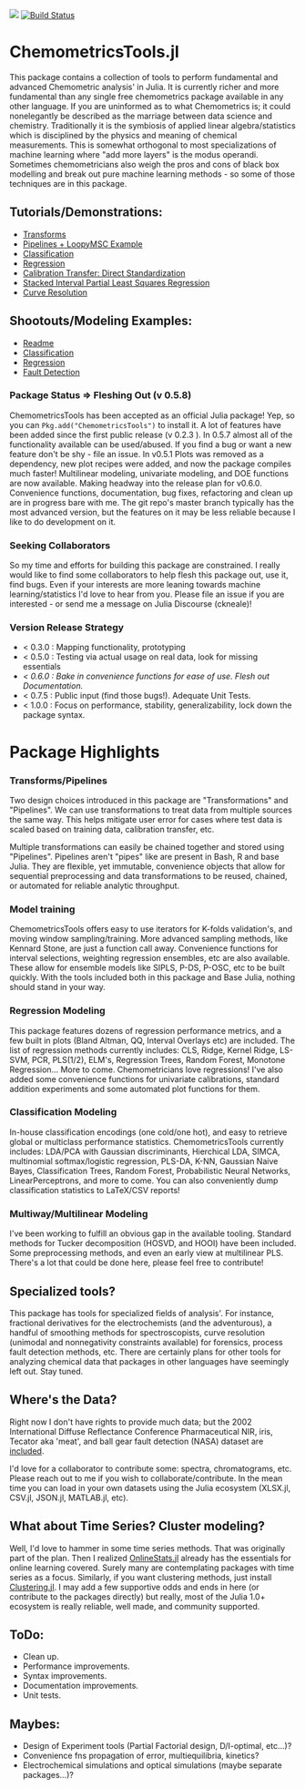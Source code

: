 [![](https://img.shields.io/badge/docs-stable-blue.svg)](https://caseykneale.github.io/ChemometricsTools.jl/dev/) [![Build Status](https://travis-ci.org/caseykneale/ChemometricsTools.jl.svg?branch=master)](https://travis-ci.org/caseykneale/ChemometricsTools.jl)

# ChemometricsTools.jl
This package contains a collection of tools to perform fundamental and advanced Chemometric analysis' in Julia. It is currently richer and more fundamental than any single free chemometrics package available in any other language. If you are uninformed as to what Chemometrics is; it could nonelegantly be described as the marriage between data science and chemistry. Traditionally it is the symbiosis of applied linear algebra/statistics which is disciplined by the physics and meaning of chemical measurements. This is somewhat orthogonal to most specializations of machine learning where "add more layers" is the modus operandi. Sometimes chemometricians also weigh the pros and cons of black box modelling and break out pure machine learning methods - so some of those techniques are in this package.

## Tutorials/Demonstrations:
  - [Transforms](https://caseykneale.github.io/ChemometricsTools.jl/dev/Demos/Transforms/)
  - [Pipelines + LoopyMSC Example](https://caseykneale.github.io/ChemometricsTools.jl/dev/Demos/Pipelines/)
  - [Classification](https://caseykneale.github.io/ChemometricsTools.jl/dev/Demos/ClassificationExample/)
  - [Regression](https://caseykneale.github.io/ChemometricsTools.jl/dev/Demos/RegressionExample/)
  - [Calibration Transfer: Direct Standardization](https://caseykneale.github.io/ChemometricsTools.jl/dev/Demos/CalibXfer/)
  - [Stacked Interval Partial Least Squares Regression](https://caseykneale.github.io/ChemometricsTools.jl/dev/Demos/SIPLS/)
  - [Curve Resolution](https://caseykneale.github.io/ChemometricsTools.jl/dev/Demos/CurveResolution/)

## Shootouts/Modeling Examples:
  - [Readme](https://github.com/caseykneale/ChemometricsTools.jl/tree/master/shootouts)
  - [Classification](https://github.com/caseykneale/ChemometricsTools.jl/blob/master/shootouts/ClassificationShootout.jl)
  - [Regression](https://github.com/caseykneale/ChemometricsTools.jl/blob/master/shootouts/RegressionShootout.jl)
  - [Fault Detection](https://github.com/caseykneale/ChemometricsTools.jl/blob/master/shootouts/AnomalyShootout.jl)

### Package Status => Fleshing Out (v 0.5.8)
ChemometricsTools has been accepted as an official Julia package! Yep, so you can  ```Pkg.add("ChemometricsTools")``` to install it. A lot of features have been added since the first public release (v 0.2.3 ). In 0.5.7 almost all of the functionality available can be used/abused. If you find a bug or want a new feature don't be shy - file an issue. In v0.5.1 Plots was removed as a dependency, new plot recipes were added, and now the package compiles much faster! Multilinear modeling, univariate modeling, and DOE functions are now available. Making headway into the release plan for v0.6.0. Convenience functions, documentation, bug fixes, refactoring and clean up are in progress bare with me. The git repo's master branch typically has the most advanced version, but the features on it may be less reliable because I like to do development on it.

### Seeking Collaborators
So my time and efforts for building this package are constrained. I really would like to find some collaborators to help flesh this package out, use it, find bugs. Even if your interests are more leaning towards machine learning/statistics I'd love to hear from you. Please file an issue if you are interested - or send me a message on Julia Discourse (ckneale)!

### Version Release Strategy
  - < 0.3.0 : Mapping functionality, prototyping
  - < 0.5.0 : Testing via actual usage on real data, look for missing essentials
  - *< 0.6.0 : Bake in convenience functions for ease of use. Flesh out Documentation.*
  - < 0.7.5 : Public input (find those bugs!). Adequate Unit Tests.
  - < 1.0.0 : Focus on performance, stability, generalizability, lock down the package syntax.

# Package Highlights
### Transforms/Pipelines
Two design choices introduced in this package are "Transformations" and "Pipelines". We can use transformations to treat data from multiple sources the same way. This helps mitigate user error for cases where test data is scaled based on training data, calibration transfer, etc.

Multiple transformations can easily be chained together and stored using "Pipelines". Pipelines aren't "pipes" like are present in Bash, R and base Julia. They are flexible, yet immutable, convenience objects that allow for sequential preprocessing and data transformations to be reused, chained, or automated for reliable analytic throughput.

### Model training
ChemometricsTools offers easy to use iterators for K-folds validation's, and moving window sampling/training. More advanced sampling methods, like Kennard Stone, are just a function call away. Convenience functions for interval selections, weighting regression ensembles, etc are also available. These allow for ensemble models like SIPLS, P-DS, P-OSC, etc to be built quickly. With the tools included both in this package and Base Julia, nothing should stand in your way.

### Regression Modeling
This package features dozens of regression performance metrics, and a few built in plots (Bland Altman, QQ, Interval Overlays etc) are included. The list of regression methods currently includes: CLS, Ridge, Kernel Ridge, LS-SVM, PCR, PLS(1/2), ELM's, Regression Trees, Random Forest, Monotone Regression... More to come. Chemometricians love regressions! I've also added some convenience functions for univariate calibrations, standard addition experiments and some automated plot functions for them.

### Classification Modeling
In-house classification encodings (one cold/one hot), and easy to retrieve global or multiclass performance statistics. ChemometricsTools currently includes: LDA/PCA with Gaussian discriminants, Hierchical LDA, SIMCA, multinomial softmax/logistic regression, PLS-DA, K-NN, Gaussian Naive Bayes, Classification Trees, Random Forest, Probabilistic Neural Networks, LinearPerceptrons, and more to come. You can also conveniently dump classification statistics to LaTeX/CSV reports!

### Multiway/Multilinear Modeling
I've been working to fulfill an obvious gap in the available tooling. Standard
methods for Tucker decomposition (HOSVD, and HOOI) have been included. Some preprocessing methods, and even an early view at multilinear PLS. There's a lot that could be done here, please feel free to contribute!

## Specialized tools?
This package has tools for specialized fields of analysis'. For instance, fractional derivatives for the electrochemists (and the adventurous), a handful of smoothing methods for spectroscopists, curve resolution (unimodal and nonnegativity constraints available) for forensics, process fault detection methods, etc. There are certainly plans for other tools for analyzing chemical data that packages in other languages have seemingly left out. Stay tuned.

## Where's the Data?
Right now I don't have rights to provide much data; but the 2002 International Diffuse Reflectance Conference Pharmaceutical NIR, iris, Tecator aka 'meat', and ball gear fault detection (NASA) dataset are [included](https://github.com/caseykneale/ChemometricsTools.jl/tree/master/data).

I'd love for a collaborator to contribute some: spectra, chromatograms, etc. Please reach out to me if you wish to collaborate/contribute. In the mean time you can load in your own datasets using the Julia ecosystem (XLSX.jl, CSV.jl, JSON.jl, MATLAB.jl, etc).

## What about Time Series? Cluster modeling?
Well, I'd love to hammer in some time series methods. That was originally part of the plan. Then I realized [OnlineStats.jl](https://github.com/joshday/OnlineStats.jl) already has the essentials for online learning covered. Surely many are contemplating packages with time series as a focus. Similarly, if you want clustering methods, just install [Clustering.jl](https://github.com/JuliaStats/Clustering.jl). I may add a few supportive odds and ends in here (or contribute to the packages directly) but really, most of the Julia 1.0+ ecosystem is really reliable, well made, and community supported.

## ToDo:
  - Clean up.
  - Performance improvements.
  - Syntax improvements.
  - Documentation improvements.
  - Unit tests.

## Maybes:
  - Design of Experiment tools (Partial Factorial design, D/I-optimal, etc...)?
  - Convenience fns propagation of error, multiequilibria, kinetics?
  - Electrochemical simulations and optical simulations (maybe separate packages...)?

